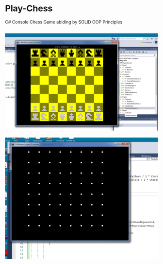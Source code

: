 # Play-Chess
C# Console Chess Game abiding by SOLID OOP Principles

![Phase 2](Chess2.png)
---

![Phase 1](Phase1.png)
